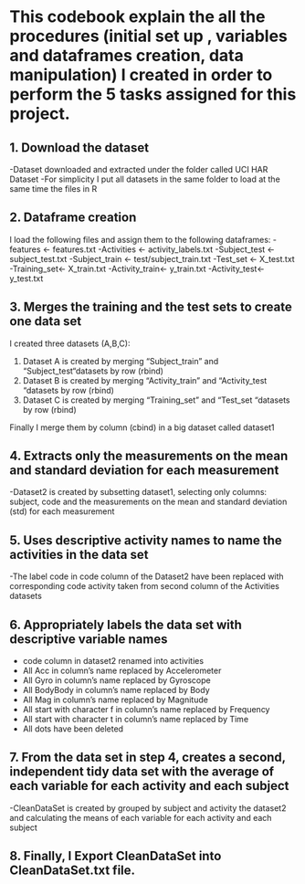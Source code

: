 # This codebook explain the all the procedures (initial set up , variables and dataframes creation, data manipulation) I created in order to perform the 5 tasks assigned for this project.

## 1.	Download the dataset
   -Dataset downloaded and extracted under the folder called UCI HAR Dataset
   -For simplicity I put all datasets in the same folder to load at the same time the files in R 

## 2.	Dataframe creation

I load the following files and assign them to the following dataframes:
   -features <- features.txt 
   -Activities <- activity_labels.txt 
   -Subject_test <- subject_test.txt 
   -Subject_train <- test/subject_train.txt 
   -Test_set <- X_test.txt
   -Training_set<- X_train.txt
   -Activity_train<- y_train.txt
   -Activity_test<-y_test.txt

## 3.	Merges the training and the test sets to create one data set

   I created three datasets (A,B,C):
   
   1.	Dataset A is created by merging “Subject_train” and “Subject_test“datasets  by row (rbind)
   2.	Dataset B is created by merging “Activity_train” and “Activity_test “datasets   by row (rbind)
   3.	Dataset C is created by merging “Training_set” and “Test_set “datasets   by row (rbind)

   Finally I merge them by column (cbind) in a big dataset called dataset1 

## 4.	Extracts only the measurements on the mean and standard deviation for each measurement

   -Dataset2 is created by subsetting dataset1, selecting only columns: subject, code and the measurements on the mean and standard         deviation (std) for each measurement

## 5.	Uses descriptive activity names to name the activities in the data set

   -The label code in code column of the Dataset2 have been replaced with corresponding code activity taken from second column of the       Activities datasets

## 6.	Appropriately labels the data set with descriptive variable names
   -	code column in dataset2 renamed into activities
   -	All Acc in column’s name replaced by Accelerometer
   -	All Gyro in column’s name replaced by Gyroscope
   -	All BodyBody in column’s name replaced by Body
   -	All Mag in column’s name replaced by Magnitude
   -	All start with character f in column’s name replaced by Frequency
   -	All start with character t in column’s name replaced by Time
   -	All dots have been deleted 

## 7.	From the data set in step 4, creates a second, independent tidy data set with the average of each variable for each activity and each subject

   -CleanDataSet is created by grouped by subject and activity the dataset2 and calculating the means of each variable for each activity     and each subject

## 8.	Finally, I Export CleanDataSet into CleanDataSet.txt file.

